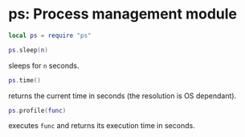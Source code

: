 # ps: Process management module

``` lua
local ps = require "ps"
```

``` lua
ps.sleep(n)
```

sleeps for `n` seconds.

``` lua
ps.time()
```

returns the current time in seconds (the resolution is OS dependant).

``` lua
ps.profile(func)
```

executes `func` and returns its execution time in seconds.
